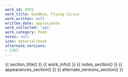 ```yaml
---
work_id: 4555
work_title: Goodbye, Flying Circus
work_written: null
written_date: approximate
work_collected: 'yes'
work_category: Poem
notes: null
icon: material/book
alternate_versions:
- 1367
---
```


{{ section_title() }}
{{ work_info() }}
{{ notes_section() }}
{{ appearances_section() }}
{{ alternate_versions_section() }}